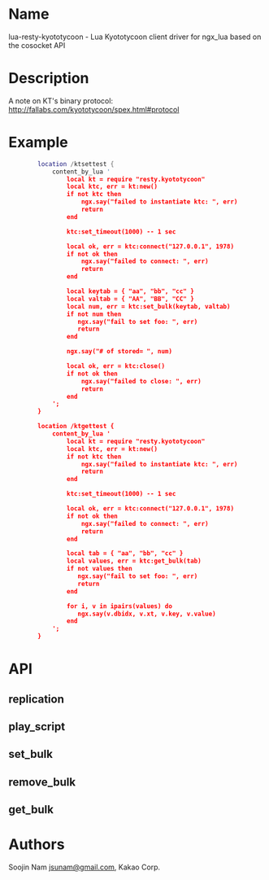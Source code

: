 Name
====

lua-resty-kyototycoon - Lua Kyototycoon client driver for ngx_lua based on the cosocket API


Description
===========
A note on KT's binary protocol: http://fallabs.com/kyototycoon/spex.html#protocol


Example
=======
```` lua
        location /ktsettest {
            content_by_lua '
                local kt = require "resty.kyototycoon"
                local ktc, err = kt:new()
                if not ktc then
                    ngx.say("failed to instantiate ktc: ", err)
                    return
                end

                ktc:set_timeout(1000) -- 1 sec

                local ok, err = ktc:connect("127.0.0.1", 1978)
                if not ok then
                    ngx.say("failed to connect: ", err)
                    return
                end

                local keytab = { "aa", "bb", "cc" }
                local valtab = { "AA", "BB", "CC" }
                local num, err = ktc:set_bulk(keytab, valtab)
                if not num then
                   ngx.say("fail to set foo: ", err)
                   return
                end

                ngx.say("# of stored= ", num)

                local ok, err = ktc:close()
                if not ok then
                    ngx.say("failed to close: ", err)
                    return
                end
            ';
        }

        location /ktgettest {
            content_by_lua '
                local kt = require "resty.kyototycoon"
                local ktc, err = kt:new()
                if not ktc then
                    ngx.say("failed to instantiate ktc: ", err)
                    return
                end

                ktc:set_timeout(1000) -- 1 sec

                local ok, err = ktc:connect("127.0.0.1", 1978)
                if not ok then
                    ngx.say("failed to connect: ", err)
                    return
                end

                local tab = { "aa", "bb", "cc" }
                local values, err = ktc:get_bulk(tab)
                if not values then
                   ngx.say("fail to set foo: ", err)
                   return
                end

                for i, v in ipairs(values) do
                   ngx.say(v.dbidx, v.xt, v.key, v.value)
                end
            ';
        }
````


API
===


replication
---

play_script
---

set_bulk
---

remove_bulk
---

get_bulk
---



Authors
=======

Soojin Nam <jsunam@gmail.com>, Kakao Corp.
